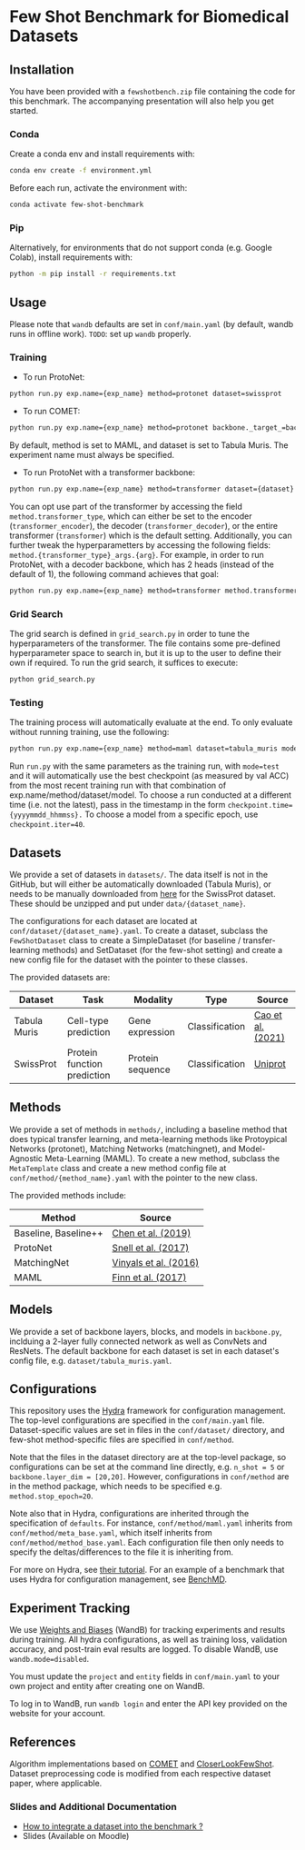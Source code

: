 # Few Shot Benchmark for Biomedical Datasets


## Installation

You have been provided with a `fewshotbench.zip` file containing the code for this benchmark. The accompanying presentation will also help you get started.

### Conda

Create a conda env and install requirements with:

```bash
conda env create -f environment.yml 
```

Before each run, activate the environment with:

```bash
conda activate few-shot-benchmark 
```

### Pip

Alternatively, for environments that do not support
conda (e.g. Google Colab), install requirements with:

```bash
python -m pip install -r requirements.txt
```

## Usage

Please note that `wandb` defaults are set in `conf/main.yaml` (by default, wandb runs in offline work). `TODO`: set up `wandb` properly.

### Training

- To run ProtoNet:

```bash
python run.py exp.name={exp_name} method=protonet dataset=swissprot
```

- To run COMET:

```bash
python run.py exp.name={exp_name} method=protonet backbone._target_=backbones.fcnet.EnFCNet dataset=swissprot
```

By default, method is set to MAML, and dataset is set to Tabula Muris.
The experiment name must always be specified.


- To run ProtoNet with a transformer backbone:

```bash
python run.py exp.name={exp_name} method=transformer dataset={dataset}
```

You can opt use part of the transformer by accessing the field `method.transformer_type`, which can either be set to the encoder (`transformer_encoder`), the decoder (`transformer_decoder`), or the entire transformer (`transformer`) which is the default setting. Additionally, you can further tweak the hyperparametters by accessing the following fields: `method.{transformer_type}_args.{arg}`. For example, in order to run ProtoNet, with a decoder backbone, which has 2 heads (instead of the default of 1), the following command achieves that goal:

```bash
python run.py exp.name={exp_name} method=transformer method.transformer_type=transformer_decoder method.transformer_decoder_args.nhead=2 dataset={dataset}
```
### Grid Search

The grid search is defined in `grid_search.py` in order to tune the hyperparameters of the transformer. The file contains some pre-defined hyperparameter space to search in, but it is up to the user to define their own if required. To run the grid search, it suffices to execute:

```bash
python grid_search.py
```

### Testing

The training process will automatically evaluate at the end. To only evaluate without
running training, use the following:

```bash
python run.py exp.name={exp_name} method=maml dataset=tabula_muris mode=test
```

Run `run.py` with the same parameters as the training run, with `mode=test` and it will automatically use the
best checkpoint (as measured by val ACC) from the most recent training run with that combination of
exp.name/method/dataset/model. To choose a run conducted at a different time (i.e. not the latest), pass in the timestamp
in the form `checkpoint.time={yyyymmdd_hhmmss}.` To choose a model from a specific epoch, use `checkpoint.iter=40`. 

## Datasets

We provide a set of datasets in `datasets/`. The data itself is not in the GitHub, but will either be automatically downloaded
(Tabula Muris), or needs to be manually downloaded from [here](https://drive.google.com/drive/u/0/folders/1IlyK9_utaiNjlS8RbIXn1aMQ_5vcUy5P) 
for the SwissProt dataset. These should be unzipped and put under `data/{dataset_name}`.

The configurations for each dataset are located at `conf/dataset/{dataset_name}.yaml`.
To create a dataset, subclass the `FewShotDataset` class to create a SimpleDataset (for baseline / transfer-learning methods) and 
SetDataset (for the few-shot setting) and create a new config file for the dataset with the pointer to these classes.

The provided datasets are:

| Dataset      | Task                             | Modality         | Type           | Source                                                                 |
|--------------|----------------------------------|------------------|----------------|------------------------------------------------------------------------|
| Tabula Muris | Cell-type prediction             | Gene expression  | Classification | [Cao et al. (2021)](https://arxiv.org/abs/2007.07375)                  |
| SwissProt    | Protein function prediction      | Protein sequence | Classification | [Uniprot](https://www.uniprot.org/) |


## Methods

We provide a set of methods in `methods/`, including a baseline method that does typical transfer
learning, and meta-learning methods like Protoypical Networks (protonet), Matching Networks (matchingnet),
and Model-Agnostic Meta-Learning (MAML). To create a new method, subclass the `MetaTemplate` class and
create a new method config file at `conf/method/{method_name}.yaml` with the pointer to the new class.


The provided methods include:

| Method      | Source                             | 
|--------------|----------------------------------|
| Baseline, Baseline++ | [Chen et al. (2019)](https://arxiv.org/pdf/1904.04232.pdf) |
| ProtoNet | [Snell et al. (2017)](https://proceedings.neurips.cc/paper_files/paper/2017/file/cb8da6767461f2812ae4290eac7cbc42-Paper.pdf) |
| MatchingNet | [Vinyals et al. (2016)](https://proceedings.neurips.cc/paper/2016/file/90e1357833654983612fb05e3ec9148c-Paper.pdf) |
| MAML | [Finn et al. (2017)](https://proceedings.mlr.press/v70/finn17a/finn17a.pdf) |


## Models

We provide a set of backbone layers, blocks, and models in `backbone.py`, inclduing a 2-layer fully connected network as
well as ConvNets and ResNets. The default backbone for each dataset is set in each dataset's config file,
e.g. `dataset/tabula_muris.yaml`.

## Configurations

This repository uses the [Hydra](https://github.com/facebookresearch/hydra) framework for configuration management. 
The top-level configurations are specified in the `conf/main.yaml` file. Dataset-specific values are set in files in
the `conf/dataset/` directory, and few-shot method-specific files are specified in `conf/method`. 

Note that the files in the dataset directory are at the top-level package, so configurations can be set at the command
line directly, e.g. `n_shot = 5` or `backbone.layer_dim = [20,20]`. However, configurations in `conf/method` are in 
the method package, which needs to be specified e.g. `method.stop_epoch=20`. 

Note also that in Hydra, configurations are inherited through the specification of `defaults`. For instance, 
`conf/method/maml.yaml` inherits from `conf/method/meta_base.yaml`, which itself inherits from 
`conf/method/method_base.yaml`. Each configuration file then only needs to specify the deltas/differences
to the file it is inheriting from.

For more on Hydra, see [their tutorial](https://hydra.cc/docs/intro/). For an example of a benchmark that uses Hydra
for configuration management, see [BenchMD](https://github.com/rajpurkarlab/BenchMD).

## Experiment Tracking

We use [Weights and Biases](https://wandb.ai/) (WandB) for tracking experiments and results during training. 
All hydra configurations, as well as training loss, validation accuracy, and post-train eval results are logged.
To disable WandB, use `wandb.mode=disabled`. 

You must update the `project` and `entity` fields in `conf/main.yaml` to your own project and entity after creating one on WandB.

To log in to WandB, run `wandb login` and enter the API key provided on the website for your account.

## References
Algorithm implementations based on [COMET](https://github.com/snap-stanford/comet) and [CloserLookFewShot](https://github.com/wyharveychen/CloserLookFewShot). Dataset
preprocessing code is modified from each respective dataset paper, where applicable.

### Slides and Additional Documentation

- [How to integrate a dataset into the benchmark ?](https://docs.google.com/document/d/11JNrneGe9Drb1tO3Sq0ZaIPBeANIzXUxJqm9Kq1oZYM/edit)
- Slides (Available on Moodle)

